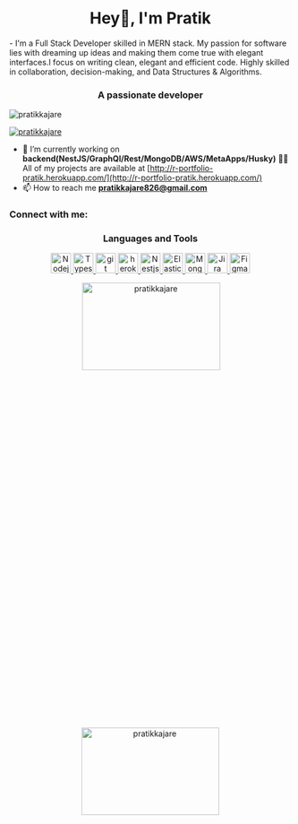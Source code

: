 <!-- ![pratikgitread](https://user-images.githubusercontent.com/75242181/174532149-4711b66d-55ce-4933-95d9-b1ade01c78c7.gif) -->
<h1 align="center">Hey👋, I'm Pratik</h1>
- I'm a Full Stack Developer skilled in MERN stack. My passion for software lies
with dreaming up ideas and making them come true with elegant interfaces.I focus
on writing clean, elegant and efficient code. Highly skilled in collaboration,
decision-making, and Data Structures & Algorithms.

<h3 align="center">A passionate developer</h3>

<p align="left">
  <img
    src="https://komarev.com/ghpvc/?username=pratikkajare&label=Profile%20views&color=0e75b6&style=flat"
    alt="pratikkajare" />
</p>

<p align="left">
  <a href="https://github.com/ryo-ma/github-profile-trophy"
    ><img
      src="https://github-profile-trophy.vercel.app/?username=pratikkajare"
      alt="pratikkajare"
  /></a>
</p>

- 🔭 I’m currently working on **backend(NestJS/GraphQl/Rest/MongoDB/AWS/MetaApps/Husky)** 👨‍💻 All of my projects are available at
[http://r-portfolio-pratik.herokuapp.com/](http://r-portfolio-pratik.herokuapp.com/)
- 📫 How to reach me **pratikkajare826@gmail.com**

<h3 align="left">Connect with me:</h3>
<p align="left"></p>

<h3 align="center">Languages and Tools</h3>
<p align="center">
  <a
    class="my-element"
    href="https://nodejs.org/en/"
    target="_blank"
    rel="noreferrer">
    <img
      src="https://www.vectorlogo.zone/logos/nodejs/nodejs-icon.svg"
      alt="Nodejs"
      width="36"
      mar
      height="36" />
  </a>
  <a
    class="my-element"
    href="https://www.typescriptlang.org/"
    target="_blank"
    rel="noreferrer">
    <img
      src="https://www.vectorlogo.zone/logos/typescriptlang/typescriptlang-icon.svg"
      alt="Typescript"
      width="36"
      height="36" />
  </a>
  <a
    class="my-element"
    href="https://git-scm.com/"
    target="_blank"
    rel="noreferrer">
    <img
      src="https://www.vectorlogo.zone/logos/git-scm/git-scm-icon.svg"
      alt="git"
      width="36"
      height="36" />
  </a>
  <a
    class="my-element"
    href="https://heroku.com"
    target="_blank"
    rel="noreferrer">
    <img
      src="https://www.vectorlogo.zone/logos/heroku/heroku-icon.svg"
      alt="heroku"
      width="36"
      height="36" />
  </a>
  <a
    class="my-element"
    href="https://docs.nestjs.com/graphql/quick-start"
    target="_blank"
    rel="noreferrer">
    <img
      src="https://www.vectorlogo.zone/logos/nestjs/nestjs-icon.svg"
      alt="Nestjs"
      width="36"
      height="36" />
  </a>
  <a
    href="https://www.elastic.co/"
    target="_blank"
    rel="noreferrer">
    <img
      src="https://www.vectorlogo.zone/logos/elastic/elastic-icon.svg"
      alt="Elastic"
      width="36"
      height="36" />
  </a>
  <a
    href="https://www.linux.org/"
    target="_blank"
    rel="noreferrer">
    <img
      src="https://www.vectorlogo.zone/logos/mongodb/mongodb-icon.svg"
      alt="Mongo"
      width="36"
      height="36" />
  </a>
  <a
    href="https://www.atlassian.com/"
    target="_blank"
    rel="noreferrer">
    <img
      src="https://www.vectorlogo.zone/util/preview.html?image=/logos/atlassian_jira/atlassian_jira-icon.svg"
      alt="Jira"
      width="36"
      height="36" />
  </a>
  <a
    href="https://www.figma.com/"
    target="_blank"
    rel="noreferrer">
    <img
      src="https://www.vectorlogo.zone/util/preview.html?image=/logos/figma/figma-icon.svg"
      alt="Figma"
      width="36"
      height="36" />
  </a>
</p>
<center>
  <p>
    &nbsp;<img
      align="center"
      width="70%"
      height="20%"
      src="https://github-readme-stats.vercel.app/api?username=pratikkajare&show_icons=true&locale=en"
      alt="pratikkajare" />
  </p>

  <p>
    <img
      align="center"
      width="70%"
      height="20%"
      src="https://github-readme-streak-stats.herokuapp.com/?user=pratikkajare&"
      alt="pratikkajare" />
  </p>
</center>
